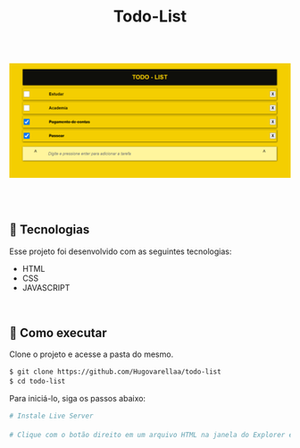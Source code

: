 
<h1 align="center">Todo-List</h1>

<br>
<br>
<p align="center">
  <img src="./1.png" width="800px" />
     
</p>

<br>
<br>

## 🧪 Tecnologias

Esse projeto foi desenvolvido com as seguintes tecnologias:

- HTML
- CSS
- JAVASCRIPT
<br>

## 🚀 Como executar

Clone o projeto e acesse a pasta do mesmo.

```bash
$ git clone https://github.com/Hugovarellaa/todo-list
$ cd todo-list
```

Para iniciá-lo, siga os passos abaixo:
```bash
# Instale Live Server

# Clique com o botão direito em um arquivo HTML na janela do Explorer e clique em Abrir com Live Server

```
